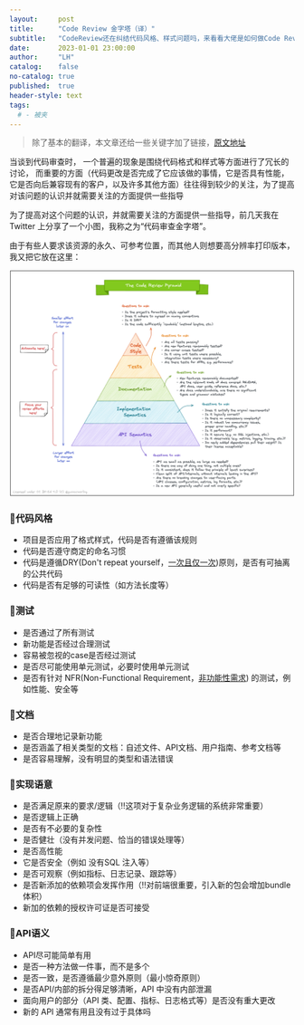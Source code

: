 ```yaml
---
layout:     post
title:      "Code Review 金字塔（译）"
subtitle:   "CodeReview还在纠结代码风格、样式问题吗，来看看大佬是如何做Code Review 的吧"
date:       2023-01-01 23:00:00
author:     "LH"
catalog:    false
no-catalog: true
published:  true
header-style: text
tags:
  # - 被夹
---
```


> 除了基本的翻译，本文章还给一些关键字加了链接，[原文地址](https://www.morling.dev/blog/the-code-review-pyramid/)

当谈到代码审查时， 一个普遍的现象是围绕代码格式和样式等方面进行了冗长的讨论， 而重要的方面（代码更改是否完成了它应该做的事情，它是否具有性能，它是否向后兼容现有的客户，以及许多其他方面）往往得到较少的关注，为了提高对该问题的认识并就需要关注的方面提供一些指导

为了提高对这个问题的认识，并就需要关注的方面提供一些指导，前几天我在 Twitter 上分享了一个小图，我称之为“代码审查金字塔”。

由于有些人要求该资源的永久、可参考位置，而其他人则想要高分辨率打印版本，我又把它放在这里：

<img src="/img/single/codereview-pyramid.png" loading=lazy>


### 🤖️代码风格

- 项目是否应用了格式样式，代码是否有遵循该规则
- 代码是否遵守商定的命名习惯
- 代码是遵循DRY(Don't repeat yourself，[一次且仅一次](https://zh.wikipedia.org/wiki/%E4%B8%80%E6%AC%A1%E4%B8%94%E4%BB%85%E4%B8%80%E6%AC%A1))原则，是否有可抽离的公共代码
- 代码是否有足够的可读性（如方法长度等）

### 🤖️测试

- 是否通过了所有测试
- 新功能是否经过合理测试
- 容易被忽视的case是否经过测试
- 是否尽可能使用单元测试，必要时使用单元测试
- 是否有针对 NFR(Non-Functional Requirement，[非功能性需求](https://zh.wikipedia.org/zh-cn/%E9%9D%9E%E5%8A%9F%E8%83%BD%E6%80%A7%E9%9C%80%E6%B1%82)) 的测试，例如性能、安全等

### 👨文档

- 是否合理地记录新功能
- 是否涵盖了相关类型的文档：自述文件、API文档、用户指南、参考文档等
- 是否容易理解，没有明显的类型和语法错误

### 👨实现语意

- 是否满足原来的要求/逻辑（‼️这项对于复杂业务逻辑的系统非常重要）
- 是否逻辑上正确
- 是否有不必要的复杂性
- 是否健壮（没有并发问题、恰当的错误处理等）
- 是否高性能
- 它是否安全（例如 没有SQL 注入等）
- 是否可观察（例如指标、日志记录、跟踪等）
- 是否新添加的依赖项会发挥作用（‼️对前端很重要，引入新的包会增加bundle体积）
- 新加的依赖的授权许可证是否可接受

### 👨API语义

- API尽可能简单有用
- 是否一种方法做一件事，而不是多个
- 是否一致，是否遵循最少意外原则（最小惊奇原则）
- 是否API/内部的拆分得足够清晰，API 中没有内部泄漏
- 面向用户的部分（API 类、配置、指标、日志格式等）是否没有重大更改
- 新的 API 通常有用且没有过于具体吗

